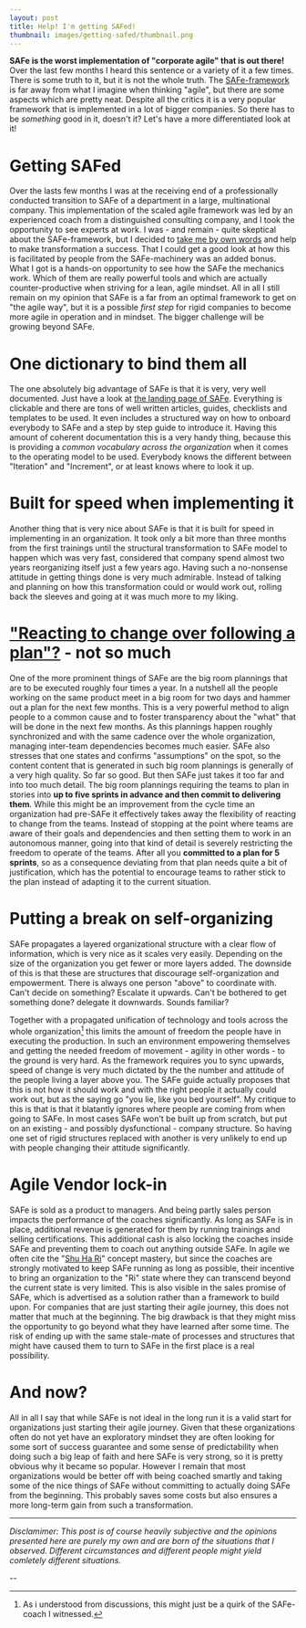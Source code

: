 ```yaml
---
layout: post
title: Help! I'm getting SAFed!
thumbnail: images/getting-safed/thumbnail.png
---
```


**SAFe is the worst implementation of "corporate agile" that is out there!** Over the last few months I heard this sentence or a variety of it a few times. There is some truth to it, but it is not the whole truth. The [SAFe-framework](https://www.scaledagileframework.com) is far away from what I imagine when thinking "agile", but there are some aspects which are pretty neat. Despite all the critics it is a very popular framework that is implemented in a lot of bigger companies. So there has to be *something* good in it, doesn't it? Let's have a more differentiated look at it! 

# Getting SAFed 

Over the lasts few months I was at the receiving end of a professionally conducted transition to SAFe of a department in a large, multinational company. This implementation of the scaled agile framework was led by an experienced coach from a distinguished consulting company, and I took the opportunity to see experts at work. I was - and remain - quite skeptical about the SAFe-framework, but I decided to [take me by own words]({{site.base_url}}/agile-beyond-team-size/) and help to make transformation a success. That I could get a good look at how this is facilitated by people from the SAFe-machinery was an added bonus.
What I got is a hands-on opportunity to see how the SAFe the mechanics work. Which of them are really powerful tools and which are actually counter-productive when striving for a lean, agile mindset. All in all I still remain on my opinion that SAFe is a far from an optimal framework to get on "the agile way", but it is a possible *first step* for rigid companies to become more agile in operation and in mindset. The bigger challenge will be growing beyond SAFe. 

# One dictionary to bind them all

The one absolutely big advantage of SAFe is that it is very, very well documented. Just have a look at [the landing page of SAFe](https://www.scaledagileframework.com). Everything is clickable and there are tons of well written articles, guides, checklists and templates to be used. It even includes a structured way on how to onboard everybody to SAFe and a step by step guide to introduce it. Having this amount of coherent documentation this is a very handy thing, because this is providing a *common vocabulary across the organization* when it comes to the operating model to be used. Everybody knows the different between "Iteration" and "Increment", or at least knows where to look it up. 

# Built for speed when implementing it

Another thing that is very nice about SAFe is that it is built for speed in implementing in an organization. It took only a bit more than three months from the first trainings until the structural transformation to SAFe model to happen which was very fast, considered that company spend almost two years reorganizing itself just a few years ago. Having such a no-nonsense attitude in getting things done is very much admirable. Instead of talking and planning on how this transformation could or would work out, rolling back the sleeves and going at it was much more to my liking.


# ["Reacting to change over following a plan"?](http://agilemanifesto.org/) - not so much

One of the more prominent things of SAFe are the big room plannings that are to be executed roughly four times a year. In a nutshell all the people working on the same product meet in a big room for two days and hammer out a plan for the next few months. This is a very powerful method to align people to a common cause and to foster transparency about the "what" that will be done in the next few months. As this plannings happen roughly synchronized and with the same cadence over the whole organization, managing inter-team dependencies becomes much easier. SAFe also stresses that one states and confirms "assumptions" on the spot, so the content content that is generated in such big room plannings is generally of a very high quality. 
So far so good. But then SAFe just takes it too far and into too much detail. The big room plannings requiring the teams to plan in stories into **up to five sprints in advance and then commit to delivering them**. While this might be an improvement from the cycle time an organization had pre-SAFe it effectively takes away the flexibility of reacting to change from the teams. 
Instead of stopping at the point where teams are aware of their goals and dependencies and then setting them to work in an autonomous manner, going into that kind of detail is severely restricting the freedom to operate of the teams. After all you **committed to a plan for 5 sprints**, so as a consequence deviating from that plan needs quite a bit of justification, which has the potential to encourage teams to rather stick to the plan instead of adapting it to the current situation. 

# Putting a break on self-organizing

SAFe propagates a layered organizational structure with a clear flow of information, which is very nice as it scales very easily. Depending on the size of the organization you get fewer or more layers added. The downside of this is that these are structures that discourage self-organization and empowerment.
There is always one person "above" to coordinate with. Can't decide on something? Escalate it upwards. Can't be bothered to get something done? delegate it downwards. Sounds familiar?

Together with a propagated unification of technology and tools across the whole organization[^1] this limits the amount of freedom the people have in executing the production. In such an environment empowering themselves and getting the needed freedom of movement - agility in other words - to the ground is very hard. As the framework requires you to sync upwards, speed of change is very much dictated by the the number and attitude of the people living a layer above you.
The SAFe guide actually proposes that this is not how it should work and with the right people it actually could work out, but as the saying go "you lie, like you bed yourself". 
My critique to this is that is that it blatantly ignores where people are coming from when going to SAFe. In most cases SAFe won't be built up from scratch, but put on an existing - and possibly dysfunctional - company structure. So having one set of rigid structures replaced with another is very unlikely to end up with people changing their attitude significantly. 

# Agile Vendor lock-in

SAFe is sold as a product to managers. And being partly sales person impacts the performance of the coaches significantly. As long as SAFe is in place, additional revenue is generated for them by running trainings and selling certifications.
This additional cash is also locking the coaches inside SAFe and preventing them to coach out anything outside SAFe. In agile we often cite the "[Shu Ha Ri](https://en.wikipedia.org/wiki/Shuhari)" concept mastery, but since the coaches are strongly motivated to keep SAFe running as long as possible, their incentive to bring an organization to the "Ri" state where they can transcend beyond the current state is very limited. This is also visible in the sales promise of SAFe, which is advertised as a solution rather than a framework to build upon. For companies that are just starting their agile journey, this does not matter that much at the beginning. The big drawback is that they might miss the opportunity to go beyond what they have learned after some time. The risk of ending up with the same stale-mate of processes and structures that might have caused them to turn to SAFe in the first place is a real possibility.
 

# And now?

All in all I say that while SAFe is not ideal in the long run it is a valid start for organizations just starting their agile journey. Given that these organizations often do not yet have an exploratory mindset they are often looking for some sort of success guarantee and some sense of predictability when doing such a big leap of faith and here SAFe is very strong, so it is pretty obvious why it became so popular. However I remain that most organizations would be better off with being coached smartly and taking some of the nice things of SAFe without committing to actually doing SAFe from the beginning. This probably saves some costs but also ensures a more long-term gain from such a transformation. 

--- 

*Disclamimer: This post is of course heavily subjective and the opinions presented here are purely my own and are born of the situations that I observed. Different circumstances and different people might yield comletely different situations.*

--
[^1]:As i understood from discussions, this might just be a quirk of the SAFe-coach I witnessed.

